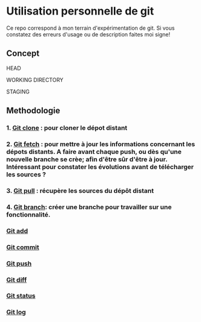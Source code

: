 # Utilisation personnelle de git

Ce repo correspond à mon terrain d'expérimentation de git. 
Si vous constatez des erreurs d'usage ou de description faites moi signe!

## Concept

HEAD

WORKING DIRECTORY

STAGING 


## Methodologie

### 1. [Git clone](GIT_CLONE.md) : pour cloner le dépot distant
### 2. [Git fetch](GIT_FETCH.md) : pour mettre à jour les informations concernant les dépots distants. A faire avant chaque push, ou dès qu'une nouvelle branche se crèe; afin d'être sûr d'être à jour. Intéressant pour constater les évolutions avant de télécharger les sources ? 
### 3. [Git pull](GIT_PULL.md) : récupère les sources du dépôt distant
### 4. [Git branch](GIT_BRANCH.md): créer une branche pour travailler sur une fonctionnalité.
### [Git add](GIT_ADD.md)
### [Git commit](GIT_COMMIT.md)
### [Git push](GIT_PUSH.md)

### [Git diff](GIT_DIFF.md)

### [Git status](GIT_STATUS.md)
### [Git log](GIT_LOG.md)

